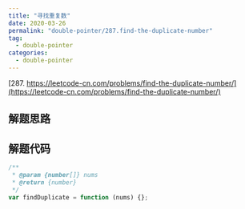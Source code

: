 ```yaml
---
title: "寻找重复数"
date: 2020-03-26
permalink: "double-pointer/287.find-the-duplicate-number"
tag:
  - double-pointer
categories:
  - double-pointer
---
```


[287. https://leetcode-cn.com/problems/find-the-duplicate-number/](https://leetcode-cn.com/problems/find-the-duplicate-number/)

## 解题思路

## 解题代码

```js
/**
 * @param {number[]} nums
 * @return {number}
 */
var findDuplicate = function (nums) {};
```
